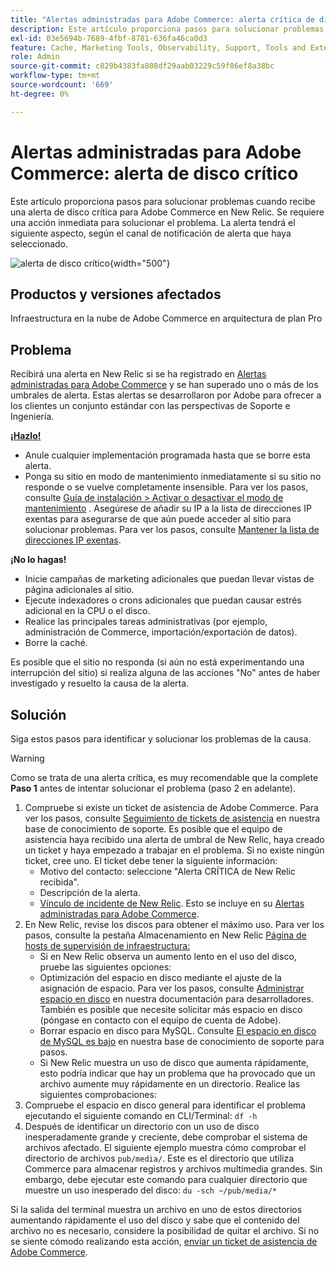 ```yaml
---
title: "Alertas administradas para Adobe Commerce: alerta crítica de disco"
description: Este artículo proporciona pasos para solucionar problemas cuando recibe una alerta de disco crítica para Adobe Commerce en New Relic. Se requiere una acción inmediata para solucionar el problema. La alerta tendrá el siguiente aspecto, según el canal de notificación de alerta que haya seleccionado.
exl-id: 03e5694b-7689-4fbf-8781-636fa46ca0d3
feature: Cache, Marketing Tools, Observability, Support, Tools and External Services
role: Admin
source-git-commit: c829b4383fa808df29aab03229c59f06ef8a38bc
workflow-type: tm+mt
source-wordcount: '669'
ht-degree: 0%

---
```


# Alertas administradas para Adobe Commerce: alerta de disco crítico

Este artículo proporciona pasos para solucionar problemas cuando recibe una alerta de disco crítica para Adobe Commerce en New Relic. Se requiere una acción inmediata para solucionar el problema. La alerta tendrá el siguiente aspecto, según el canal de notificación de alerta que haya seleccionado.

![alerta de disco crítico](assets/disk-critical-magento-managed.png){width="500"}

## Productos y versiones afectados

Infraestructura en la nube de Adobe Commerce en arquitectura de plan Pro

## Problema

Recibirá una alerta en New Relic si se ha registrado en [Alertas administradas para Adobe Commerce](/help/support-tools/managed-alerts-for-adobe-commerce/managed-alerts-for-magento-commerce.md) y se han superado uno o más de los umbrales de alerta. Estas alertas se desarrollaron por Adobe para ofrecer a los clientes un conjunto estándar con las perspectivas de Soporte e Ingeniería.

<u> **¡Hazlo!** </u>

* Anule cualquier implementación programada hasta que se borre esta alerta.
* Ponga su sitio en modo de mantenimiento inmediatamente si su sitio no responde o se vuelve completamente insensible. Para ver los pasos, consulte [Guía de instalación > Activar o desactivar el modo de mantenimiento](https://devdocs.magento.com/guides/v2.4/install-gde/install/cli/install-cli-subcommands-maint.html?itm_source=devdocs&amp;itm_medium=search_page&amp;itm_campaign=federated_search&amp;itm_term=mainten) . Asegúrese de añadir su IP a la lista de direcciones IP exentas para asegurarse de que aún puede acceder al sitio para solucionar problemas. Para ver los pasos, consulte [Mantener la lista de direcciones IP exentas](https://devdocs.magento.com/guides/v2.4/install-gde/install/cli/install-cli-subcommands-maint.html?itm_source=devdocs&amp;itm_medium=search_page&amp;itm_campaign=federated_search&amp;itm_term=mainten#instgde-cli-maint-exempt).

**¡No lo hagas!**

* Inicie campañas de marketing adicionales que puedan llevar vistas de página adicionales al sitio.
* Ejecute indexadores o crons adicionales que puedan causar estrés adicional en la CPU o el disco.
* Realice las principales tareas administrativas (por ejemplo, administración de Commerce, importación/exportación de datos).
* Borre la caché.

Es posible que el sitio no responda (si aún no está experimentando una interrupción del sitio) si realiza alguna de las acciones &quot;No&quot; antes de haber investigado y resuelto la causa de la alerta.

## Solución

Siga estos pasos para identificar y solucionar los problemas de la causa.

>[!WARNING]
>
>Como se trata de una alerta crítica, es muy recomendable que la complete **Paso 1** antes de intentar solucionar el problema (paso 2 en adelante).

1. Compruebe si existe un ticket de asistencia de Adobe Commerce. Para ver los pasos, consulte [Seguimiento de tickets de asistencia](/help/help-center-guide/help-center/magento-help-center-user-guide.md#track-tickets) en nuestra base de conocimiento de soporte. Es posible que el equipo de asistencia haya recibido una alerta de umbral de New Relic, haya creado un ticket y haya empezado a trabajar en el problema. Si no existe ningún ticket, cree uno. El ticket debe tener la siguiente información:
   * Motivo del contacto: seleccione &quot;Alerta CRÍTICA de New Relic recibida&quot;.
   * Descripción de la alerta.
   * [Vínculo de incidente de New Relic](https://docs.newrelic.com/docs/alerts-applied-intelligence/new-relic-alerts/alert-incidents/view-violation-event-details-incidents). Esto se incluye en su [Alertas administradas para Adobe Commerce](/help/support-tools/managed-alerts-for-adobe-commerce/managed-alerts-for-magento-commerce.md).
1. En New Relic, revise los discos para obtener el máximo uso. Para ver los pasos, consulte la pestaña Almacenamiento en New Relic [Página de hosts de supervisión de infraestructura:](https://docs.newrelic.com/docs/infrastructure/infrastructure-ui-pages/infra-hosts-ui-page/#storage)
   * Si en New Relic observa un aumento lento en el uso del disco, pruebe las siguientes opciones:
   * Optimización del espacio en disco mediante el ajuste de la asignación de espacio. Para ver los pasos, consulte [Administrar espacio en disco](https://experienceleague.adobe.com/docs/commerce-cloud-service/user-guide/develop/storage/manage-disk-space.html) en nuestra documentación para desarrolladores. También es posible que necesite solicitar más espacio en disco (póngase en contacto con el equipo de cuenta de Adobe).
   * Borrar espacio en disco para MySQL. Consulte [El espacio en disco de MySQL es bajo](/help/troubleshooting/database/mysql-disk-space-is-low-on-magento-commerce-cloud.md) en nuestra base de conocimiento de soporte para pasos.
   * Si New Relic muestra un uso de disco que aumenta rápidamente, esto podría indicar que hay un problema que ha provocado que un archivo aumente muy rápidamente en un directorio. Realice las siguientes comprobaciones:
1. Compruebe el espacio en disco general para identificar el problema ejecutando el siguiente comando en CLI/Terminal: `df -h`
1. Después de identificar un directorio con un uso de disco inesperadamente grande y creciente, debe comprobar el sistema de archivos afectado. El siguiente ejemplo muestra cómo comprobar el directorio de archivos `pub/media/`. Este es el directorio que utiliza Commerce para almacenar registros y archivos multimedia grandes. Sin embargo, debe ejecutar este comando para cualquier directorio que muestre un uso inesperado del disco: `du -sch ~/pub/media/*`

Si la salida del terminal muestra un archivo en uno de estos directorios aumentando rápidamente el uso del disco y sabe que el contenido del archivo no es necesario, considere la posibilidad de quitar el archivo. Si no se siente cómodo realizando esta acción, [enviar un ticket de asistencia de Adobe Commerce](/help/help-center-guide/help-center/magento-help-center-user-guide.md#submit-ticket).
